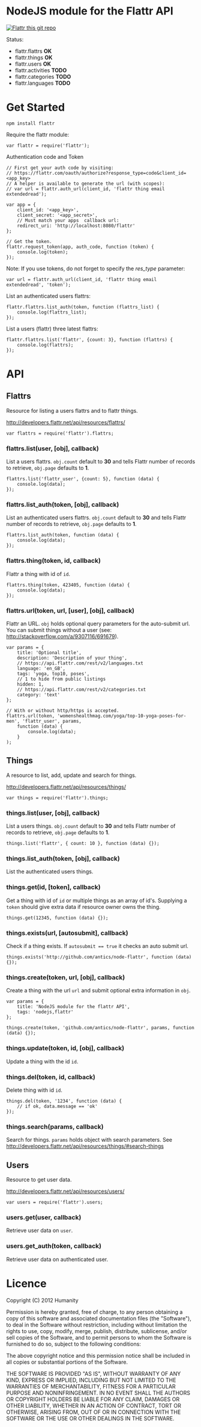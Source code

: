 NodeJS module for the Flattr API
================================

[![Flattr this git repo](http://api.flattr.com/button/flattr-badge-large.png)](https://flattr.com/submit/auto?user_id=antics&url=https://github.com/antics/node-flattr&title=node-flattr&language=&tags=github&category=software)

Status:

* flattr.flattrs **OK**
* flattr.things  **OK**
* flattr.users   **OK**
* flattr.activities **TODO**
* flattr.categories **TODO**
* flattr.languages  **TODO**

# Get Started

    npm install flattr
	
Require the flattr module:

    var flattr = require('flattr');

Authentication code and Token

	// First get your auth code by visiting:
	// https://flattr.com/oauth/authorize?response_type=code&client_id=<app_key>
	// A helper is available to generate the url (with scopes):
	// var url = flattr.auth_url(client_id, 'flattr thing email extendedread');
	
    var app = {
        client_id: '<app_key>',
		client_secret: '<app_secret>',
		// Must match your apps  callback url:
		redirect_uri: 'http://localhost:8080/flattr'
	};
	
	// Get the token.
	flattr.request_token(app, auth_code, function (token) {
        console.log(token);
	});

Note: If you use tokens, do not forget to specify the *res_type* parameter:
	
	var url = flattr.auth_url(client_id, 'flattr thing email extendedread', 'token');

List an authenticated users flattrs:

    flattr.flattrs.list_auth(token, function (flattrs_list) {
        console.log(flattrs_list);
    });
	
List a users (flattr) three latest flattrs:

	flattr.flattrs.list('flattr', {count: 3}, function (flattrs) {
        console.log(flattrs);
	});
	
# API

## Flattrs

Resource for listing a users flattrs and to flattr things.

http://developers.flattr.net/api/resources/flattrs/

    var flattrs = require('flattr').flattrs;

### flattrs.list(user, [obj], callback)

List a users flattrs. `obj.count` default to **30** and tells Flattr number of records to retrieve, `obj.page` defaults to **1**. 

    flattrs.list('flattr_user', {count: 5}, function (data) {
	    console.log(data);
	});

### flattrs.list_auth(token, [obj], callback)

List an authenticated users flattrs. `obj.count` default to **30** and tells Flattr number of records to retrieve, `obj.page` defaults to **1**.

    flattrs.list_auth(token, function (data) {
	    console.log(data);
	});
   
### flattrs.thing(token, id, callback)

Flattr a thing with id of `id`.

    flattrs.thing(token, 423405, function (data) {
	    console.log(data);
	});
	
### flattrs.url(token, url, [user], [obj], callback)

Flattr an URL. `obj` holds optional query parameters for the auto-submit url. You can submit things without a user (see: http://stackoverflow.com/a/9307116/691679).

    var params = {
	    title: 'Optional title',
		description: 'Description of your thing',
		// https://api.flattr.com/rest/v2/languages.txt
		language: 'en_GB',
		tags: 'yoga, top10, poses',
		// 1 to hide from public listings
		hidden: 1,
		// https://api.flattr.com/rest/v2/categories.txt
		category: 'text'
	};
	
	// With or without http/https is accepted.
	flattrs.url(token, 'womenshealthmag.com/yoga/top-10-yoga-poses-for-men', 'flattr_user', params, 
	    function (data) {
	        console.log(data);
	    }
    );


## Things

A resource to list, add, update and search for things.

http://developers.flattr.net/api/resources/things/

    var things = require('flattr').things;

### things.list(user, [obj], callback)

List a users things. `obj.count` default to **30** and tells Flattr number of records to retrieve, `obj.page` defaults to **1**.

    things.list('flattr', { count: 10 }, function (data) {});

### things.list_auth(token, [obj], callback)

List the authenticated users things.

### things.get(id, [token], callback)

Get a thing with id of `id` or multiple things as an array of id's. Supplying a `token` should give extra data if resource owner owns the thing.

    things.get(12345, function (data) {});
	
### things.exists(url, [autosubmit], callback)

Check if a thing exists. If `autosubmit == true` it checks an auto submit url.

    things.exists('http://github.com/antics/node-flattr', function (data) {});
	
### things.create(token, url, [obj], callback)

Create a thing with the url `url` and submit optional extra information in `obj`.

    var params = {
	    title: 'NodeJS module for the flattr API',
		tags: 'nodejs,flattr'
	};
    
    things.create(token, 'github.com/antics/node-flattr', params, function (data) {});

### things.update(token, id, [obj], callback)

Update a thing with the id `id`.

### things.del(token, id, callback)

Delete thing with id `id`.

    things.del(token, '1234', function (data) {
        // if ok, data.message == 'ok'
	});

### things.search(params, callback)

Search for things. `params` holds object with search parameters. See http://developers.flattr.net/api/resources/things/#search-things


## Users

Resource to get user data.

http://developers.flattr.net/api/resources/users/

    var users = require('flattr').users;
	
### users.get(user, callback)

Retrieve user data on `user`.

### users.get_auth(token, callback)

Retrieve user data on authenticated user.

# Licence
Copyright (C) 2012 Humanity

Permission is hereby granted, free of charge, to any person obtaining a copy of
this software and associated documentation files (the "Software"), to deal in
the Software without restriction, including without limitation the rights to
use, copy, modify, merge, publish, distribute, sublicense, and/or sell copies
of the Software, and to permit persons to whom the Software is furnished to do
so, subject to the following conditions:

The above copyright notice and this permission notice shall be included in all
copies or substantial portions of the Software.

THE SOFTWARE IS PROVIDED "AS IS", WITHOUT WARRANTY OF ANY KIND, EXPRESS OR
IMPLIED, INCLUDING BUT NOT LIMITED TO THE WARRANTIES OF MERCHANTABILITY,
FITNESS FOR A PARTICULAR PURPOSE AND NONINFRINGEMENT. IN NO EVENT SHALL THE
AUTHORS OR COPYRIGHT HOLDERS BE LIABLE FOR ANY CLAIM, DAMAGES OR OTHER
LIABILITY, WHETHER IN AN ACTION OF CONTRACT, TORT OR OTHERWISE, ARISING FROM,
OUT OF OR IN CONNECTION WITH THE SOFTWARE OR THE USE OR OTHER DEALINGS IN THE
SOFTWARE.

